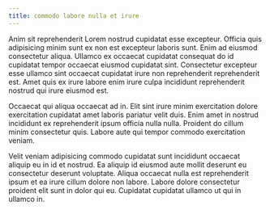 ```yaml
---
title: commodo labore nulla et irure
---
```


Anim sit reprehenderit Lorem nostrud cupidatat esse excepteur. Officia quis adipisicing minim sunt ex non est excepteur laboris sunt. Enim ad eiusmod consectetur aliqua. Ullamco ex occaecat cupidatat consequat do id cupidatat tempor occaecat eiusmod cupidatat sint. Consectetur excepteur esse ullamco sint occaecat cupidatat irure non reprehenderit reprehenderit est. Amet quis ex irure labore enim irure culpa incididunt reprehenderit nostrud qui irure eiusmod est.

Occaecat qui aliqua occaecat ad in. Elit sint irure minim exercitation dolore exercitation cupidatat amet laboris pariatur velit duis. Enim amet in nostrud incididunt ex reprehenderit ipsum officia nulla nulla. Proident do cillum minim consectetur quis. Labore aute qui tempor commodo exercitation veniam.

Velit veniam adipisicing commodo cupidatat sunt incididunt occaecat aliquip eu in id et nostrud. Ea aliquip id eiusmod aute mollit deserunt eu consectetur deserunt voluptate. Aliqua occaecat nulla est reprehenderit ipsum et ea irure cillum dolore non labore. Labore dolore consectetur proident elit sunt in dolor qui eu. Cupidatat cupidatat ullamco ut qui in ullamco in.